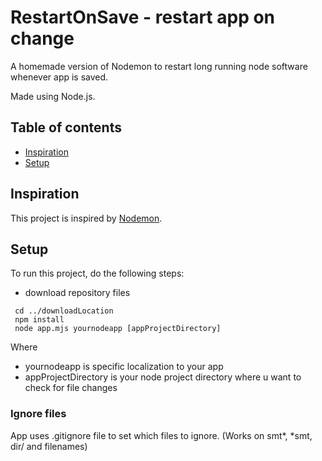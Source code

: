 # RestartOnSave - restart app on change

A homemade version of Nodemon to restart long running node software whenever app is saved.

Made using Node.js.

## Table of contents

* [Inspiration](#inspiration)
* [Setup](#setup)

## Inspiration

This project is inspired by [Nodemon](https://www.npmjs.com/package/nodemon).

## Setup

To run this project, do the following steps:

* download repository files

```
 cd ../downloadLocation
 npm install
 node app.mjs yournodeapp [appProjectDirectory]
```

Where

- yournodeapp is specific localization to your app
- appProjectDirectory is your node project directory where u want to check for file changes


### Ignore files

App uses .gitignore file to set which files to ignore. (Works on smt*, *smt, dir/ and filenames) 

